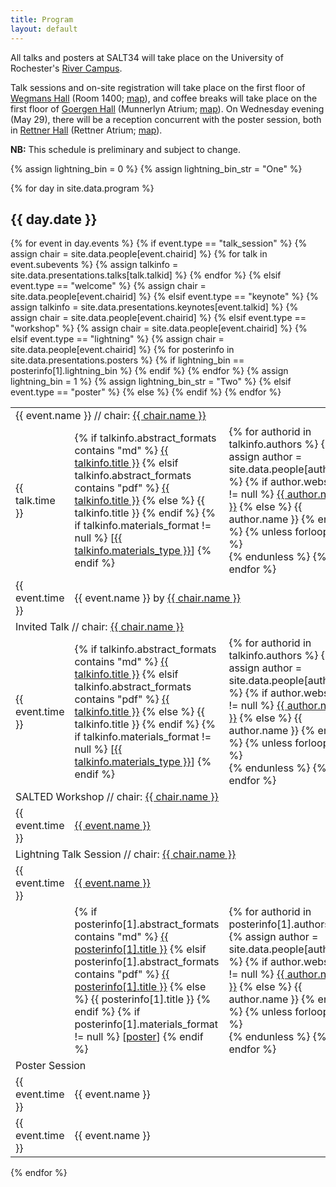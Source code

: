 ```yaml
---
title: Program
layout: default
---
```


<script type="text/javascript">
   function lightning(cls, arr) {
       var rows = document.getElementsByClassName(cls);
       for (var i = 0; i < rows.length; i++) {
	         rows[i].classList.toggle("hidden");
       }
       document.getElementById(arr).classList.toggle("collapsed");
   }
</script>

All talks and posters at SALT34 will take place on the University of Rochester's [River Campus](https://www.google.com/maps/place/Wegmans+Hall/@43.1260797,-77.6326735,17z/). 

Talk sessions and on-site registration will take place on the first floor of [Wegmans Hall](https://www.rochester.edu/college/ecm/locations/wegmans.html) (Room 1400; <a href="https://maps.app.goo.gl/erMSWCyUjNKpYigv7">map</a>), and coffee breaks will take place on the first floor of [Goergen Hall](https://www.rochester.edu/college/ecm/locations/goergen.html) (Munnerlyn Atrium; <a href="https://maps.app.goo.gl/PvRXJY6xbWBgUyxR8">map</a>). On Wednesday evening (May 29), there will be a reception concurrent with the poster session, both in <a href="https://www.rochester.edu/college/rettnerhall/facilities/atrium.html">Rettner Hall</a> (Rettner Atrium; <a href="https://maps.app.goo.gl/koZ8dDNAnxJNfjjdA">map</a>).

<p>
  <b>NB:</b> This schedule is preliminary and subject to change.
</p>

{% assign lightning_bin = 0 %}
{% assign lightning_bin_str = "One" %}

{% for day in site.data.program %}

<h2 id="{{ day.day }}">{{ day.date }}</h2>

<table class="program">
  <tbody>
    {% for event in day.events %}
    {% if event.type == "talk_session" %}
      {% assign chair = site.data.people[event.chairid] %}
      <tr class="talkChairinfo">
        <td colspan="3">
          {{ event.name }} // chair: <a href="{{ chair.website }}" class="chairName">{{ chair.name }}</a>
        </td>
      </tr>
      {% for talk in event.subevents %}
        {% assign talkinfo = site.data.presentations.talks[talk.talkid] %}
        <tr class="talk">
          <td class="time">{{ talk.time }}</td>
          <td class="title">
            {% if talkinfo.abstract_formats contains "md" %}
              <a href="/salt34/abstracts/{{ talk.talkid }}.html">{{ talkinfo.title }}</a>
            {% elsif talkinfo.abstract_formats contains "pdf" %}
              <a href="/salt34/abstracts/{{ talk.talkid }}.pdf">{{ talkinfo.title }}</a>
            {% else %}
              {{ talkinfo.title }}
            {% endif %}
            {% if talkinfo.materials_format != null %}
              [<a href="{{ site.baseurl }}/presentation-materials/{{ talk.talkid }}.{{ talkinfo.materials_format }}">{{ talkinfo.materials_type }}</a>]
            {% endif %}
          </td>
          <td class="authors">
            {% for authorid in talkinfo.authors %}
              {% assign author = site.data.people[authorid] %}
              {% if author.website != null %}
                <a class="authorwebsite" href="{{ author.website }}">{{ author.name }}</a>
              {% else %}
                {{ author.name }}
              {% endif %}
              {% unless forloop.last %}<br/>{% endunless %}
            {% endfor %}
          </td>
        </tr>
      {% endfor %}
    {% elsif event.type == "welcome" %}
    {% assign chair = site.data.people[event.chairid] %}
    <tr>
      <td class="time">{{ event.time }}</td>
      <td class="title" colspan="2">{{ event.name }} by <a href="{{ chair.website }}">{{ chair.name }}</a></td>
    </tr>
    {% elsif event.type == "keynote" %}
    {% assign talkinfo = site.data.presentations.keynotes[event.talkid] %}
    {% assign chair = site.data.people[event.chairid] %}
    <tr class="invitedChairinfo"><td colspan="3">Invited Talk // chair: <a href="{{ chair.website }}" class="chairName">{{ chair.name }}</a></td></tr>
    <tr class="invited">
      <td class="time">{{ event.time }}</td>
      <td class="title">
      {% if talkinfo.abstract_formats contains "md" %}
      <a href="/salt34/abstracts/{{ event.talkid }}.html">{{ talkinfo.title }}</a>
      {% elsif talkinfo.abstract_formats contains "pdf" %}
      <a href="/salt34/abstracts/{{ event.talkid }}.pdf">{{ talkinfo.title }}</a>
      {% else %}
      {{ talkinfo.title }}
      {% endif %}
      {% if talkinfo.materials_format != null %}
        [<a href="{{ site.baseurl }}/presentation-materials/{{ event.talkid }}.{{ talkinfo.materials_format }}">{{ talkinfo.materials_type }}</a>]
      {% endif %}
      </td>
      <td class="authors">
        {% for authorid in talkinfo.authors %}
          {% assign author = site.data.people[authorid] %}
          {% if author.website != null %}
          <a class="authorwebsite" href="{{ author.website }}">{{ author.name }}</a>
          {% else %}
          {{ author.name }}
          {% endif %}
          {% unless forloop.last %}<br/>{% endunless %}
        {% endfor %}
      </td>
    </tr>
    {% elsif event.type == "workshop" %}
    {% assign chair = site.data.people[event.chairid] %}
    <tr class="posterChairinfo"><td colspan="3">SALTED Workshop // chair: <a href="{{ chair.website }}" class="chairName">{{ chair.name }}</a></td></tr>
    <tr class="poster">
      <td class="time">{{ event.time }}</td>
      <td class="title" colspan="2"><a href="{{ site.baseurl }}/salted/">{{ event.name }}</a></td>
    </tr>
    {% elsif event.type == "lightning" %}
    {% assign chair = site.data.people[event.chairid] %}
    <tr class="posterChairinfo"><td colspan="3">Lightning Talk Session // chair: <a href="{{ chair.website }}" class="chairName">{{ chair.name }}</a></td></tr>
    <tr class="postertalk">
      <td class="time">{{ event.time }}</td>
      <td class="title" colspan="2">
        <span id="light{{ lightning_bin_str }}PosterArr" class="collapsed"></span>
        <a id="light{{ lightning_bin_str }}PosterSwitch" href="javascript:void(0)" onclick="lightning('posterInfoLight{{ lightning_bin_str }}', 'light{{ lightning_bin_str }}PosterArr')">{{ event.name }}</a>
      </td>
    </tr>
    {% for posterinfo in site.data.presentations.posters %}
      {% if lightning_bin == posterinfo[1].lightning_bin %}
      <tr class="posterInfoLight{{ lightning_bin_str }} hidden">
        <td class="time">&nbsp;</td>
        <td class="title">
        {% if posterinfo[1].abstract_formats contains "md" %}
        <a href="/salt34/abstracts/{{ posterinfo[0] }}.html">{{ posterinfo[1].title }}</a>
        {% elsif posterinfo[1].abstract_formats contains "pdf" %}
        <a href="/salt34/abstracts/{{ posterinfo[0] }}.pdf">{{ posterinfo[1].title }}</a>
        {% else %}
        {{ posterinfo[1].title }}
        {% endif %}
        {% if posterinfo[1].materials_format != null %}
          [<a href="{{ site.baseurl }}/presentation-materials/{{ posterinfo[0] }}.{{ posterinfo[1].materials_format }}">poster</a>]
        {% endif %}
        </td>
        <td class="authors">
        {% for authorid in posterinfo[1].authors %}
          {% assign author = site.data.people[authorid] %}
          {% if author.website != null %}
          <a class="authorwebsite" href="{{ author.website }}">{{ author.name }}</a>
          {% else %}
          {{ author.name }}
          {% endif %}
          {% unless forloop.last %}<br/>{% endunless %}
        {% endfor %}
        </td>
      </tr>
      {% endif %}
    {% endfor %}
    {% assign lightning_bin = 1 %}
    {% assign lightning_bin_str = "Two" %}
    {% elsif event.type == "poster" %}
    <tr class="posterChairinfo"><td colspan="3">Poster Session</td></tr>
    <tr class="postertalk">
      <td class="time">{{ event.time }}</td>
      <td class="title" colspan="2">{{ event.name }}</td>
    </tr>
    {% else %}
    <tr class="{{ event.type }}">
      <td class="time">{{ event.time }}</td>
      <td class="title" colspan="2">{{ event.name }}</td>
      <td></td>
    </tr>
    {% endif %}
    {% endfor %}
  </tbody>
</table>

{% endfor %}
